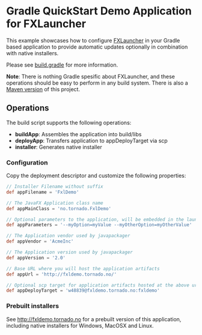 # Gradle QuickStart Demo Application for FXLauncher

This example showcases how to configure [FXLauncher](https://github.com/edvin/fxlauncher) in your
Gradle based application to provide automatic updates optionally in combination with native installers.

Please see [build.gradle](/build.gradle) for more information.

**Note**: There is nothing Gradle spesific about FXLauncher, and these operations should be easy to perform in any build system.
	There is also a [Maven version](https://github.com/edvin/fxldemo) of this project. 

## Operations

The build script supports the following operations:

- **buildApp**: Assembles the application into build/libs
- **deployApp**: Transfers application to appDeployTarget via scp
- **installer**: Generates native installer

### Configuration

Copy the deployment descriptor and customize the following properties:

```groovy
// Installer Filename without suffix
def appFilename = 'FxlDemo'

// The JavaFX Application class name
def appMainClass = 'no.tornado.FxlDemo'

// Optional parameters to the application, will be embedded in the launcher and can be overriden on the command line
def appParameters = '--myOption=myValue --myOtherOption=myOtherValue'

// The Application vendor used by javapackager
def appVendor = 'AcmeInc'

// The Application version used by javapackager
def appVersion = '2.0'

// Base URL where you will host the application artifacts
def appUrl = 'http://fxldemo.tornado.no/'

// Optional scp target for application artifacts hosted at the above url
def appDeployTarget = 'w48839@fxldemo.tornado.no:fxldemo'
```
 
### Prebuilt installers

See http://fxldemo.tornado.no for a prebuilt version of this application, including native installers
for Windows, MacOSX and Linux.